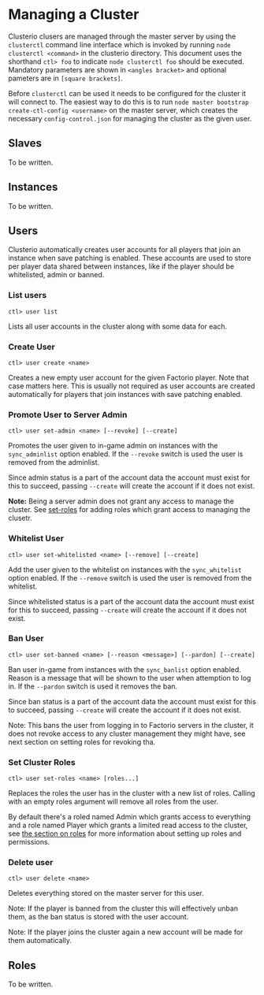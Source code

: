 Managing a Cluster
==================

Clusterio clusers are managed through the master server by using the
`clusterctl` command line interface which is invoked by running
`node clusterctl <command>` in the clusterio directory.  This document
uses the shorthand `ctl> foo` to indicate `node clusterctl foo` should
be executed.  Mandatory parameters are shown in `<angles bracket>` and
optional pameters are in `[square brackets]`.

Before `clusterctl` can be used it needs to be configured for the
cluster it will connect to.  The easiest way to do this is to run
`node master bootstrap create-ctl-config <username>` on the master
server, which creates the necessary `config-control.json` for managing
the cluster as the given user.


Slaves
------

To be written.


Instances
---------

To be written.


Users
-----

Clusterio automatically creates user accounts for all players that join
an instance when save patching is enabled.  These accounts are used to
store per player data shared between instances, like if the player
should be whitelisted, admin or banned.

### List users

    ctl> user list

Lists all user accounts in the cluster along with some data for each.


### Create User

    ctl> user create <name>

Creates a new empty user account for the given Factorio player.  Note
that case matters here.  This is usually not required as user accounts
are created automatically for players that join instances with save
patching enabled.


### Promote User to Server Admin

    ctl> user set-admin <name> [--revoke] [--create]

Promotes the user given to in-game admin on instances with the
`sync_adminlist` option enabled.  If the `--revoke` switch is used the
user is removed from the adminlist.

Since admin status is a part of the account data the account must exist
for this to succeed, passing `--create` will create the account if it
does not exist.

**Note:** Being a server admin does not grant any access to manage the
cluster.  See [set-roles](#set-cluster-roles) for adding roles which
grant access to managing the clusetr.


### Whitelist User

    ctl> user set-whitelisted <name> [--remove] [--create]

Add the user given to the whitelist on instances with the
`sync_whitelist` option enabled.  If the `--remove` switch is used the
user is removed from the whitelist.

Since whitelisted status is a part of the account data the account must
exist for this to succeed, passing `--create` will create the account if
it does not exist.


### Ban User

    ctl> user set-banned <name> [--reason <message>] [--pardon] [--create]

Ban user in-game from instances with the `sync_banlist` option enabled.
Reason is a message that will be shown to the user when attemption to
log in.  If the `--pardon` switch is used it removes the ban.

Since ban status is a part of the account data the account must exist
for this to succeed, passing `--create` will create the account if it
does not exist.

Note: This bans the user from logging in to Factorio servers in the
cluster, it does not revoke access to any cluster management they might
have, see next section on setting roles for revoking tha.


### Set Cluster Roles

    ctl> user set-roles <name> [roles...]

Replaces the roles the user has in the cluster with a new list of roles.
Calling with an empty roles argument will remove all roles from the
user.

By default there's a roled named Admin which grants access to
everything and a role named Player which grants a limited read access to
the cluster, see [the section on roles](#roles) for more information
about setting up roles and permissions.


### Delete user

    ctl> user delete <name>

Deletes everything stored on the master server for this user.

Note: If the player is banned from the cluster this will effectively
unban them, as the ban status is stored with the user account.

Note: If the player joins the cluster again a new account will be made
for them automatically.


Roles
-----

To be written.
